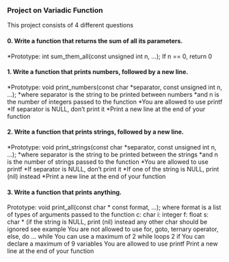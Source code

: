 ###             Project on Variadic Function
This project consists of 4 different questions
#### 0. Write a function that returns the sum of all its parameters.
*Prototype: int sum_them_all(const unsigned int n, ...); If n == 0, return 0

#### 1. Write a function that prints numbers, followed by a new line.
*Prototype: void print_numbers(const char *separator, const unsigned int n, ...); *where separator is the string to be printed between numbers *and n is the number of integers passed to the function *You are allowed to use printf *If separator is NULL, don’t print it *Print a new line at the end of your function

#### 2. Write a function that prints strings, followed by a new line.
*Prototype: void print_strings(const char *separator, const unsigned int n, ...); *where separator is the string to be printed between the strings *and n is the number of strings passed to the function *You are allowed to use printf *If separator is NULL, don’t print it *If one of the string is NULL, print (nil) instead *Print a new line at the end of your function

#### 3. Write a function that prints anything.
Prototype: void print_all(const char * const format, ...); where format is a list of types of arguments passed to the function c: char i: integer f: float s: char * (if the string is NULL, print (nil) instead any other char should be ignored see example You are not allowed to use for, goto, ternary operator, else, do ... while You can use a maximum of 2 while loops 2 if You can declare a maximum of 9 variables You are allowed to use printf Print a new line at the end of your function
